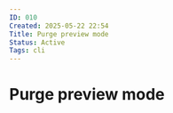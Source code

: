 ```yaml
---
ID: 010
Created: 2025-05-22 22:54
Title: Purge preview mode
Status: Active
Tags: cli
---
```


# Purge preview mode
